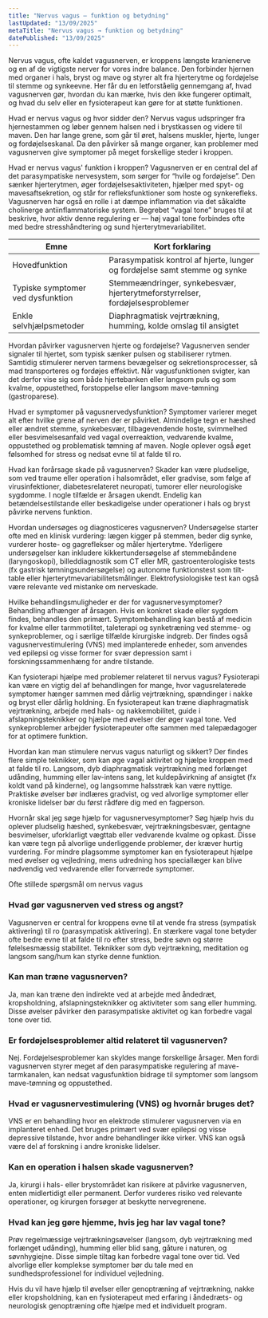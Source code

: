 ```yaml
---
title: "Nervus vagus – funktion og betydning"
lastUpdated: "13/09/2025"
metaTitle: "Nervus vagus → funktion og betydning"
datePublished: "13/09/2025"
---
```


Nervus vagus, ofte kaldet vagusnerven, er kroppens længste kranienerve og en af de vigtigste nerver for vores indre balance. Den forbinder hjernen med organer i hals, bryst og mave og styrer alt fra hjerterytme og fordøjelse til stemme og synkeevne. Her får du en letforståelig gennemgang af, hvad vagusnerven gør, hvordan du kan mærke, hvis den ikke fungerer optimalt, og hvad du selv eller en fysioterapeut kan gøre for at støtte funktionen.

Hvad er nervus vagus og hvor sidder den?
Nervus vagus udspringer fra hjernestammen og løber gennem halsen ned i brystkassen og videre til maven. Den har lange grene, som går til øret, halsens muskler, hjerte, lunger og fordøjelseskanal. Da den påvirker så mange organer, kan problemer med vagusnerven give symptomer på meget forskellige steder i kroppen.

Hvad er nervus vagus' funktion i kroppen?
Vagusnerven er en central del af det parasympatiske nervesystem, som sørger for “hvile og fordøjelse”. Den sænker hjerterytmen, øger fordøjelsesaktiviteten, hjælper med spyt- og mavesaftsekretion, og står for refleksfunktioner som hoste og synkerefleks. Vagusnerven har også en rolle i at dæmpe inflammation via det såkaldte cholinerge antiinflammatoriske system. Begrebet “vagal tone” bruges til at beskrive, hvor aktiv denne regulering er — høj vagal tone forbindes ofte med bedre stresshåndtering og sund hjerterytmevariabilitet.

| Emne | Kort forklaring |
|---|---|
| Hovedfunktion | Parasympatisk kontrol af hjerte, lunger og fordøjelse samt stemme og synke |
| Typiske symptomer ved dysfunktion | Stemmeændringer, synkebesvær, hjerterytmeforstyrrelser, fordøjelsesproblemer |
| Enkle selvhjælpsmetoder | Diaphragmatisk vejrtrækning, humming, kolde omslag til ansigtet |

Hvordan påvirker vagusnerven hjerte og fordøjelse?
Vagusnerven sender signaler til hjertet, som typisk sænker pulsen og stabiliserer rytmen. Samtidig stimulerer nerven tarmens bevægelser og sekretionsprocesser, så mad transporteres og fordøjes effektivt. Når vagusfunktionen svigter, kan det derfor vise sig som både hjertebanken eller langsom puls og som kvalme, oppustethed, forstoppelse eller langsom mave-tømning (gastroparese).

Hvad er symptomer på vagusnervedysfunktion?
Symptomer varierer meget alt efter hvilke grene af nerven der er påvirket. Almindelige tegn er hæshed eller ændret stemme, synkebesvær, tilbagevendende hoste, svimmelhed eller besvimelsesanfald ved vagal overreaktion, vedvarende kvalme, oppustethed og problematisk tømning af maven. Nogle oplever også øget følsomhed for stress og nedsat evne til at falde til ro.

Hvad kan forårsage skade på vagusnerven?
Skader kan være pludselige, som ved traume eller operation i halsområdet, eller gradvise, som følge af virusinfektioner, diabetesrelateret neuropati, tumorer eller neurologiske sygdomme. I nogle tilfælde er årsagen ukendt. Endelig kan betændelsestilstande eller beskadigelse under operationer i hals og bryst påvirke nervens funktion.

Hvordan undersøges og diagnosticeres vagusnerven?
Undersøgelse starter ofte med en klinisk vurdering: lægen kigger på stemmen, beder dig synke, vurderer hoste- og gagreflekser og måler hjerterytme. Yderligere undersøgelser kan inkludere kikkertundersøgelse af stemmebåndene (laryngoskopi), billeddiagnostik som CT eller MR, gastroenterologiske tests (fx gastrisk tømningsundersøgelse) og autonome funktionstest som tilt-table eller hjerterytmevariabilitetsmålinger. Elektrofysiologiske test kan også være relevante ved mistanke om nerveskade.

Hvilke behandlingsmuligheder er der for vagusnervesymptomer?
Behandling afhænger af årsagen. Hvis en konkret skade eller sygdom findes, behandles den primært. Symptombehandling kan bestå af medicin for kvalme eller tarmmotilitet, taleterapi og synketræning ved stemme- og synkeproblemer, og i særlige tilfælde kirurgiske indgreb. Der findes også vagusnervestimulering (VNS) med implanterede enheder, som anvendes ved epilepsi og visse former for svær depression samt i forskningssammenhæng for andre tilstande.

Kan fysioterapi hjælpe med problemer relateret til nervus vagus?
Fysioterapi kan være en vigtig del af behandlingen for mange, hvor vagusrelaterede symptomer hænger sammen med dårlig vejrtrækning, spændinger i nakke og bryst eller dårlig holdning. En fysioterapeut kan træne diaphragmatisk vejrtrækning, arbejde med hals- og nakkemobilitet, guide i afslapningsteknikker og hjælpe med øvelser der øger vagal tone. Ved synkeproblemer arbejder fysioterapeuter ofte sammen med talepædagoger for at optimere funktion.

Hvordan kan man stimulere nervus vagus naturligt og sikkert?
Der findes flere simple teknikker, som kan øge vagal aktivitet og hjælpe kroppen med at falde til ro. Langsom, dyb diaphragmatisk vejrtrækning med forlænget udånding, humming eller lav-intens sang, let kuldepåvirkning af ansigtet (fx koldt vand på kinderne), og langsomme halsstræk kan være nyttige. Praktiske øvelser bør indlæres gradvist, og ved alvorlige symptomer eller kroniske lidelser bør du først rådføre dig med en fagperson.

Hvornår skal jeg søge hjælp for vagusnervesymptomer?
Søg hjælp hvis du oplever pludselig hæshed, synkebesvær, vejrtrækningsbesvær, gentagne besvimelser, uforklarligt vægttab eller vedvarende kvalme og opkast. Disse kan være tegn på alvorlige underliggende problemer, der kræver hurtig vurdering. For mindre plagsomme symptomer kan en fysioterapeut hjælpe med øvelser og vejledning, mens udredning hos speciallæger kan blive nødvendig ved vedvarende eller forværrede symptomer.

Ofte stillede spørgsmål om nervus vagus

### Hvad gør vagusnerven ved stress og angst?
Vagusnerven er central for kroppens evne til at vende fra stress (sympatisk aktivering) til ro (parasympatisk aktivering). En stærkere vagal tone betyder ofte bedre evne til at falde til ro efter stress, bedre søvn og større følelsesmæssig stabilitet. Teknikker som dyb vejrtrækning, meditation og langsom sang/hum kan styrke denne funktion.

### Kan man træne vagusnerven?
Ja, man kan træne den indirekte ved at arbejde med åndedræt, kropsholdning, afslapningsteknikker og aktiviteter som sang eller humming. Disse øvelser påvirker den parasympatiske aktivitet og kan forbedre vagal tone over tid.

### Er fordøjelsesproblemer altid relateret til vagusnerven?
Nej. Fordøjelsesproblemer kan skyldes mange forskellige årsager. Men fordi vagusnerven styrer meget af den parasympatiske regulering af mave-tarmkanalen, kan nedsat vagusfunktion bidrage til symptomer som langsom mave-tømning og oppustethed.

### Hvad er vagusnervestimulering (VNS) og hvornår bruges det?
VNS er en behandling hvor en elektrode stimulerer vagusnerven via en implanteret enhed. Det bruges primært ved svær epilepsi og visse depressive tilstande, hvor andre behandlinger ikke virker. VNS kan også være del af forskning i andre kroniske lidelser.

### Kan en operation i halsen skade vagusnerven?
Ja, kirurgi i hals- eller brystområdet kan risikere at påvirke vagusnerven, enten midlertidigt eller permanent. Derfor vurderes risiko ved relevante operationer, og kirurgen forsøger at beskytte nervegrenene.

### Hvad kan jeg gøre hjemme, hvis jeg har lav vagal tone?
Prøv regelmæssige vejrtrækningsøvelser (langsom, dyb vejrtrækning med forlænget udånding), humming eller blid sang, gåture i naturen, og søvnhygiejne. Disse simple tiltag kan forbedre vagal tone over tid. Ved alvorlige eller komplekse symptomer bør du tale med en sundhedsprofessionel for individuel vejledning.

Hvis du vil have hjælp til øvelser eller genoptræning af vejrtrækning, nakke eller kropsholdning, kan en fysioterapeut med erfaring i åndedræts- og neurologisk genoptræning ofte hjælpe med et individuelt program.